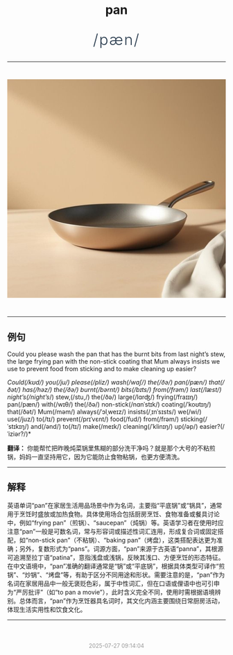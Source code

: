 <div align="center">

# pan

<div style="margin: 30px 0;">
<h1 style="font-size: 2.5em; font-weight: 300; letter-spacing: 2px; margin: 0; color: #2c3e50;">
/pæn/
</h1>
</div>

</div>

---

<div align="center" style="margin: 40px 0;">

![pan](images/pan.png)

</div>

---

## 例句

Could you please wash the pan that has the burnt bits from last night’s stew, the large frying pan with the non-stick coating that Mum always insists we use to prevent food from sticking and to make cleaning up easier?

*Could(/kʊd/) you(/ju/) please(/pliz/) wash(/wɑʃ/) the(/ðə/) pan(/pæn/) that(/ðət/) has(/həz/) the(/ðə/) burnt(/bərnt/) bits(/bɪts/) from(/frəm/) last(/læst/) night’s(/night’s*/) stew,(/stu,/) the(/ðə/) large(/lɑrʤ/) frying(/fraɪɪŋ/) pan(/pæn/) with(/wɪθ/) the(/ðə/) non-stick(/nɑnˈstɪk/) coating(/ˈkoʊtɪŋ/) that(/ðət/) Mum(/məm/) always(/ˈɔlˌweɪz/) insists(/ˌɪnˈsɪsts/) we(/wi/) use(/juz/) to(/tɪ/) prevent(/prɪˈvɛnt/) food(/fud/) from(/frəm/) sticking(/ˈstɪkɪŋ/) and(/ənd/) to(/tɪ/) make(/meɪk/) cleaning(/ˈklinɪŋ/) up(/əp/) easier?(/ˈiziər?/)*

**翻译：** 你能帮忙把昨晚炖菜锅里焦糊的部分洗干净吗？就是那个大号的不粘煎锅，妈妈一直坚持用它，因为它能防止食物粘锅，也更方便清洗。

---

## 解释

英语单词“pan”在家居生活用品场景中作为名词，主要指“平底锅”或“锅具”，通常用于烹饪时盛放或加热食物。具体使用场合包括厨房烹饪、食物准备或餐具讨论中，例如“frying pan”（煎锅）、“saucepan”（炖锅）等。英语学习者在使用时应注意“pan”一般是可数名词，常与形容词或描述性词汇连用，形成复合词或固定搭配，如“non-stick pan”（不粘锅）、“baking pan”（烤盘），这类搭配表达更为准确；另外，复数形式为“pans”。词源方面，“pan”来源于古英语“panna”，其根源可追溯至拉丁语“patina”，意指浅盘或浅锅，反映其浅口、方便烹饪的形态特征。在中文语境中，“pan”准确的翻译通常是“锅”或“平底锅”，根据具体类型可译作“煎锅”、“炒锅”、“烤盘”等，有助于区分不同用途和形状。需要注意的是，“pan”作为名词在家居用品中一般无褒贬色彩，属于中性词汇，但在口语或俚语中也可引申为“严厉批评”（如“to pan a movie”），此时含义完全不同，使用时需根据语境辨别。总体而言，“pan”作为烹饪器具名词时，其文化内涵主要围绕日常厨房活动，体现生活实用性和饮食文化。


---

<div align="center" style="margin-top: 50px;">
<small style="color: #999; font-size: 0.9em;">2025-07-27 09:14:04</small>
</div>
